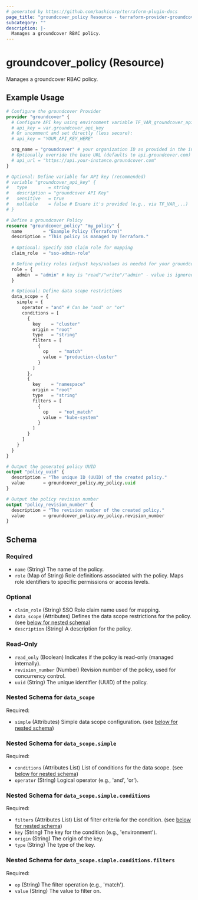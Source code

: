 ```yaml
---
# generated by https://github.com/hashicorp/terraform-plugin-docs
page_title: "groundcover_policy Resource - terraform-provider-groundcover"
subcategory: ""
description: |-
  Manages a groundcover RBAC policy.
---
```


# groundcover_policy (Resource)

Manages a groundcover RBAC policy.

## Example Usage

```terraform
# Configure the groundcover Provider
provider "groundcover" {
  # Configure API key using environment variable TF_VAR_groundcover_api_key is recommended
  # api_key = var.groundcover_api_key 
  # Or uncomment and set directly (less secure):
  # api_key = "YOUR_API_KEY_HERE"

  org_name = "groundcover" # your organization ID as provided in the installation
  # Optionally override the base URL (defaults to api.groundcover.com)
  # api_url = "https://api.your-instance.groundcover.com"
}

# Optional: Define variable for API key (recommended)
# variable "groundcover_api_key" {
#   type        = string
#   description = "groundcover API Key"
#   sensitive   = true
#   nullable    = false # Ensure it's provided (e.g., via TF_VAR_...)
# }

# Define a groundcover Policy
resource "groundcover_policy" "my_policy" {
  name        = "Example Policy (Terraform)"
  description = "This policy is managed by Terraform."
  
  # Optional: Specify SSO claim role for mapping
  claim_role  = "sso-admin-role"

  # Define policy roles (adjust keys/values as needed for your groundcover setup)
  role = {
    admin  = "admin" # key is "read"/"write"/"admin" - value is ignored
  }

  # Optional: Define data scope restrictions
  data_scope = {
    simple = {
      operator = "and" # Can be "and" or "or"
      conditions = [
        {
          key    = "cluster"
          origin = "root"
          type   = "string"
          filters = [
            {
              op    = "match"
              value = "production-cluster"
            }
          ]
        },
        {
          key    = "namespace"
          origin = "root"
          type   = "string"
          filters = [
            {
              op    = "not_match"
              value = "kube-system"
            }
          ]
        }
      ]
    }
  }
}

# Output the generated policy UUID
output "policy_uuid" {
  description = "The unique ID (UUID) of the created policy."
  value       = groundcover_policy.my_policy.uuid
}

# Output the policy revision number
output "policy_revision_number" {
  description = "The revision number of the created policy."
  value       = groundcover_policy.my_policy.revision_number
}
```

<!-- schema generated by tfplugindocs -->
## Schema

### Required

- `name` (String) The name of the policy.
- `role` (Map of String) Role definitions associated with the policy. Maps role identifiers to specific permissions or access levels.

### Optional

- `claim_role` (String) SSO Role claim name used for mapping.
- `data_scope` (Attributes) Defines the data scope restrictions for the policy. (see [below for nested schema](#nestedatt--data_scope))
- `description` (String) A description for the policy.

### Read-Only

- `read_only` (Boolean) Indicates if the policy is read-only (managed internally).
- `revision_number` (Number) Revision number of the policy, used for concurrency control.
- `uuid` (String) The unique identifier (UUID) of the policy.

<a id="nestedatt--data_scope"></a>
### Nested Schema for `data_scope`

Required:

- `simple` (Attributes) Simple data scope configuration. (see [below for nested schema](#nestedatt--data_scope--simple))

<a id="nestedatt--data_scope--simple"></a>
### Nested Schema for `data_scope.simple`

Required:

- `conditions` (Attributes List) List of conditions for the data scope. (see [below for nested schema](#nestedatt--data_scope--simple--conditions))
- `operator` (String) Logical operator (e.g., 'and', 'or').

<a id="nestedatt--data_scope--simple--conditions"></a>
### Nested Schema for `data_scope.simple.conditions`

Required:

- `filters` (Attributes List) List of filter criteria for the condition. (see [below for nested schema](#nestedatt--data_scope--simple--conditions--filters))
- `key` (String) The key for the condition (e.g., 'environment').
- `origin` (String) The origin of the key.
- `type` (String) The type of the key.

<a id="nestedatt--data_scope--simple--conditions--filters"></a>
### Nested Schema for `data_scope.simple.conditions.filters`

Required:

- `op` (String) The filter operation (e.g., 'match').
- `value` (String) The value to filter on.
